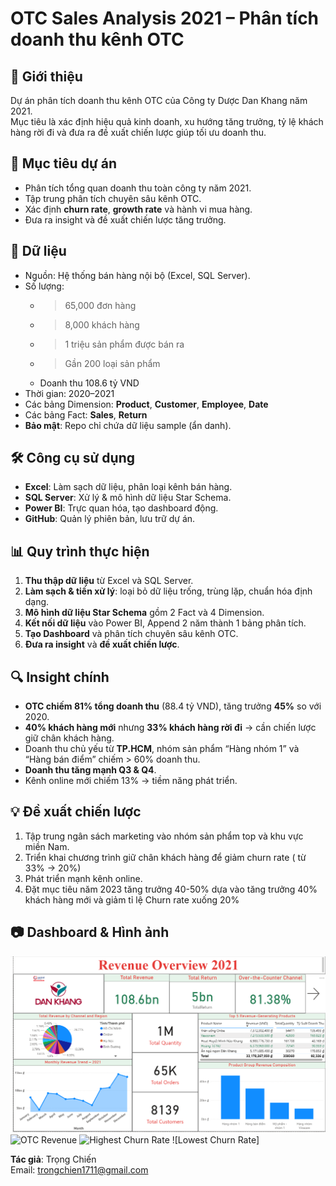# OTC Sales Analysis 2021 – Phân tích doanh thu kênh OTC

## 📌 Giới thiệu
Dự án phân tích doanh thu kênh OTC của Công ty Dược Dan Khang năm 2021.  
Mục tiêu là xác định hiệu quả kinh doanh, xu hướng tăng trưởng, tỷ lệ khách hàng rời đi và đưa ra đề xuất chiến lược giúp tối ưu doanh thu.

## 🎯 Mục tiêu dự án
- Phân tích tổng quan doanh thu toàn công ty năm 2021.
- Tập trung phân tích chuyên sâu kênh OTC.
- Xác định **churn rate**, **growth rate** và hành vi mua hàng.
- Đưa ra insight và đề xuất chiến lược tăng trưởng.

## 📂 Dữ liệu
- Nguồn: Hệ thống bán hàng nội bộ (Excel, SQL Server).
- Số lượng:
  - > 65,000 đơn hàng
  - > 8,000 khách hàng
  - > 1 triệu sản phẩm được bán ra
  - > Gần 200 loại sản phẩm
  - Doanh thu 108.6 tỷ VND
- Thời gian: 2020–2021
- Các bảng Dimension: **Product**, **Customer**, **Employee**, **Date**
- Các bảng Fact: **Sales**, **Return**
- **Bảo mật**: Repo chỉ chứa dữ liệu sample (ẩn danh).

## 🛠 Công cụ sử dụng
- **Excel**: Làm sạch dữ liệu, phân loại kênh bán hàng.
- **SQL Server**: Xử lý & mô hình dữ liệu Star Schema.
- **Power BI**: Trực quan hóa, tạo dashboard động.
- **GitHub**: Quản lý phiên bản, lưu trữ dự án.

## 📊 Quy trình thực hiện
1. **Thu thập dữ liệu** từ Excel và SQL Server.
2. **Làm sạch & tiền xử lý**: loại bỏ dữ liệu trống, trùng lặp, chuẩn hóa định dạng.
3. **Mô hình dữ liệu Star Schema** gồm 2 Fact và 4 Dimension.
4. **Kết nối dữ liệu** vào Power BI, Append 2 năm thành 1 bảng phân tích.
5. **Tạo Dashboard** và phân tích chuyên sâu kênh OTC.
6. **Đưa ra insight** và **đề xuất chiến lược**.

## 🔍 Insight chính
- **OTC chiếm 81% tổng doanh thu** (88.4 tỷ VND), tăng trưởng **45%** so với 2020.
- **40% khách hàng mới** nhưng **33% khách hàng rời đi** → cần chiến lược giữ chân khách hàng.
- Doanh thu chủ yếu từ **TP.HCM**, nhóm sản phẩm “Hàng nhóm 1” và “Hàng bán điểm” chiếm > 60% doanh thu.
- **Doanh thu tăng mạnh Q3 & Q4**.
- Kênh online mới chiếm 13% → tiềm năng phát triển.

## 💡 Đề xuất chiến lược
1. Tập trung ngân sách marketing vào nhóm sản phẩm top và khu vực miền Nam.
2. Triển khai chương trình giữ chân khách hàng để giảm churn rate ( từ 33% -> 20%)
3. Phát triển mạnh kênh online.
4. Đặt mục tiêu năm 2023 tăng trưởng 40-50% dựa vào tăng trưởng 40% khách hàng mới và giảm tỉ lệ Churn rate xuống 20%

## 📷 Dashboard & Hình ảnh
![Revenue Overview](powerbi/dashboard_screenshots/Revenue_Overview.png)
![OTC Revenue](docs/otc_analysis.png)
![Highest Churn Rate](docs/churn_analysis.png)
![Lowest Churn Rate]

**Tác giả**: Trọng Chiến  
Email: trongchien1711@gmail.com
